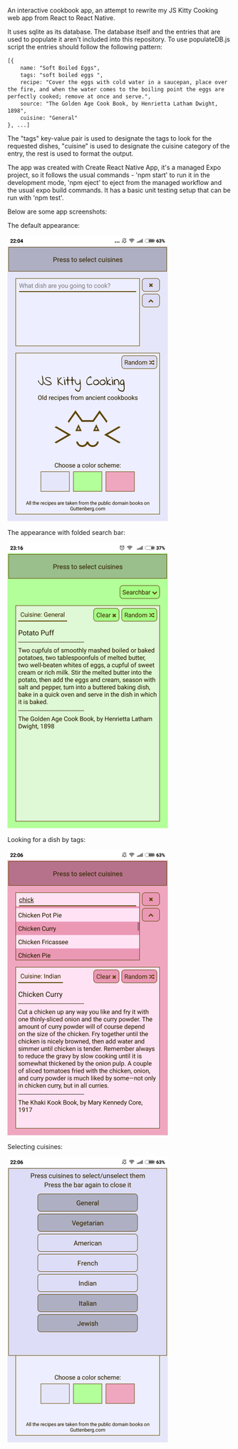 An interactive cookbook app, an attempt to rewrite my JS Kitty Cooking web app from React to React Native. 

It uses sqlite as its database. The database itself and the entries that are used to populate it aren't included into this repository. To use populateDB.js script the entries should follow the following pattern:

    [{
        name: "Soft Boiled Eggs", 
        tags: "soft boiled eggs ",
        recipe: "Cover the eggs with cold water in a saucepan, place over the fire, and when the water comes to the boiling point the eggs are perfectly cooked; remove at once and serve.",
        source: "The Golden Age Cook Book, by Henrietta Latham Dwight, 1898",
        cuisine: "General"
    }, ...]

The "tags" key-value pair is used to designate the tags to look for the requested dishes, "cuisine" is used to designate the cuisine category of the entry, the rest is used to format the output.

The app was created with Create React Native App, it's a managed Expo project, so it follows the usual commands - 'npm start' to run it in the development mode, 'npm eject' to eject from the managed workflow and the usual expo build commands. It has a basic unit testing setup that can be run with 'npm test'.

Below are some app screenshots:

The default appearance:

![Default Appearance](/screenshots/default_appearance.png)

The appearance with folded search bar:

![Folded Searchbar Appearance](/screenshots/folded_searchbar_appearance.png)

Looking for a dish by tags:

![Looking For A Dish By Tags](/screenshots/looking_for_a_dish_by_tags.png)

Selecting cuisines:

![Cuisine Selection](/screenshots/cuisine_selection.png)
